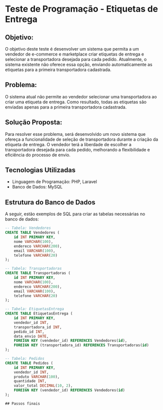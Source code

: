 # Teste de Programação - Etiquetas de Entrega

## Objetivo:
O objetivo deste teste é desenvolver um sistema que permita a um vendedor de e-commerce e marketplace criar etiquetas de entrega e selecionar a transportadora desejada para cada pedido. Atualmente, o sistema existente não oferece essa opção, enviando automaticamente as etiquetas para a primeira transportadora cadastrada.

## Problema:
O sistema atual não permite ao vendedor selecionar uma transportadora ao criar uma etiqueta de entrega. Como resultado, todas as etiquetas são enviadas apenas para a primeira transportadora cadastrada.

## Solução Proposta:
Para resolver esse problema, será desenvolvido um novo sistema que ofereça a funcionalidade de seleção de transportadora durante a criação da etiqueta de entrega. O vendedor terá a liberdade de escolher a transportadora desejada para cada pedido, melhorando a flexibilidade e eficiência do processo de envio.


## Tecnologias Utilizadas

- Linguagem de Programação: PHP, Laravel
- Banco de Dados: MySQL

## Estrutura do Banco de Dados

A seguir, estão exemplos de SQL para criar as tabelas necessárias no banco de dados:

```sql
-- Tabela: Vendedores
CREATE TABLE Vendedores (
    id INT PRIMARY KEY,
    nome VARCHAR(100),
    endereco VARCHAR(200),
    email VARCHAR(100),
    telefone VARCHAR(20)
);

-- Tabela: Transportadoras
CREATE TABLE Transportadoras (
    id INT PRIMARY KEY,
    nome VARCHAR(100),
    endereco VARCHAR(200),
    email VARCHAR(100),
    telefone VARCHAR(20)
);

-- Tabela: EtiquetasEntrega
CREATE TABLE EtiquetasEntrega (
    id INT PRIMARY KEY,
    vendedor_id INT,
    transportadora_id INT,
    pedido_id INT,
    data_envio DATE,
    FOREIGN KEY (vendedor_id) REFERENCES Vendedores(id),
    FOREIGN KEY (transportadora_id) REFERENCES Transportadoras(id)
);

-- Tabela: Pedidos
CREATE TABLE Pedidos (
    id INT PRIMARY KEY,
    vendedor_id INT,
    produto VARCHAR(100),
    quantidade INT,
    valor_total DECIMAL(10, 2),
    FOREIGN KEY (vendedor_id) REFERENCES Vendedores(id)
);

## Passos finais


